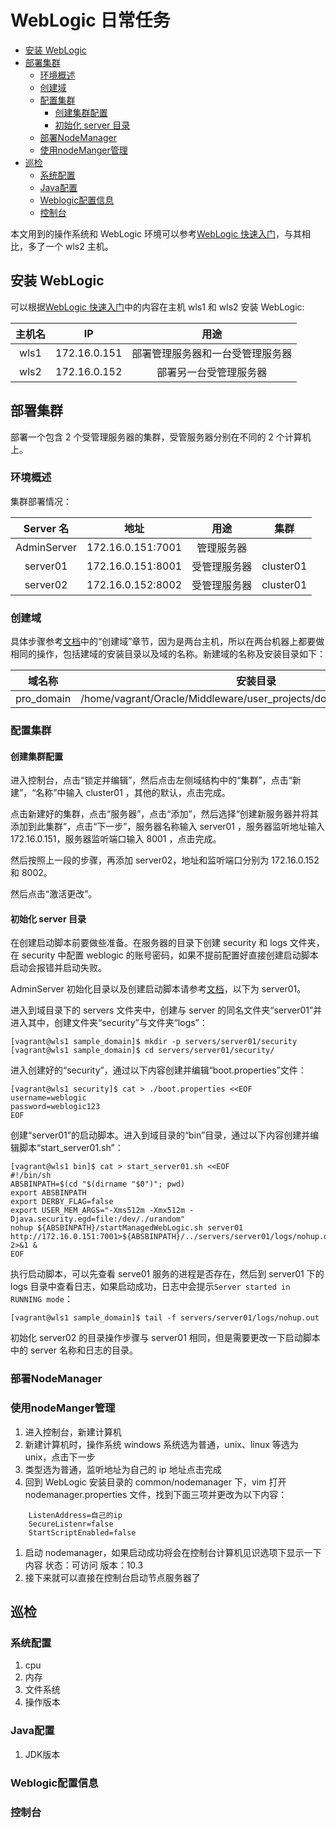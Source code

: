 # WebLogic 日常任务
- [安装 WebLogic](#安装-weblogic)
- [部署集群](#部署集群)
  - [环境概述](#环境概述)
  - [创建域](#创建域)
  - [配置集群](#配置集群)
    - [创建集群配置](#创建集群配置)
    - [初始化 server 目录](#初始化-server-目录)
  - [部署NodeManager](#部署nodemanager)
  - [使用nodeManger管理](#使用nodemanger管理)
- [巡检](#巡检)
  - [系统配置](#系统配置)
  - [Java配置](#java配置)
  - [Weblogic配置信息](#weblogic配置信息)
  - [控制台](#控制台)


本文用到的操作系统和 WebLogic 环境可以参考[WebLogic 快速入门](./wls-quickstart.md)，与其相比，多了一个 wls2 主机。

## 安装 WebLogic

可以根据[WebLogic 快速入门](./wls-quickstart.md)中的内容在主机 wls1 和 wls2 安装 WebLogic:

|主机名|IP|用途|
|:-----: |:-----:|:----:|
| wls1|172.16.0.151|部署管理服务器和一台受管理服务器|
| wls2|172.16.0.152|     部署另一台受管理服务器    |

## 部署集群

部署一个包含 2 个受管理服务器的集群，受管服务器分别在不同的 2 个计算机上。

### 环境概述

集群部署情况：

| Server 名 | 地址 | 用途 | 集群 |
|  :----:  |  :----:  |  :----:  |  :----:  |
|  AdminServer  |  172.16.0.151:7001  |管理服务器|    |
|  server01  |  172.16.0.151:8001  |受管理服务器| cluster01 |
|  server02  |  172.16.0.152:8002  |受管理服务器| cluster01 |

### 创建域

具体步骤参考[文档](./wls-quickstart.md#创建域)中的“创建域”章节，因为是两台主机，所以在两台机器上都要做相同的操作，包括建域的安装目录以及域的名称。新建域的名称及安装目录如下：

|域名称|安装目录|
|:----:|:----:|
|pro_domain|/home/vagrant/Oracle/Middleware/user_projects/domains/sample_domain|

### 配置集群

#### 创建集群配置

进入控制台，点击“锁定并编辑”，然后点击左侧域结构中的“集群”，点击“新建”，“名称”中输入 cluster01 ，其他的默认，点击完成。

点击新建好的集群，点击“服务器”，点击“添加”，然后选择“创建新服务器并将其添加到此集群”，点击“下一步”，服务器名称输入 server01 ，服务器监听地址输入 172.16.0.151，服务器监听端口输入 8001 ，点击完成。

然后按照上一段的步骤，再添加 server02，地址和监听端口分别为 172.16.0.152 和 8002。

然后点击“激活更改”。

#### 初始化 server 目录

在创建启动脚本前要做些准备。在服务器的目录下创建 security 和 logs 文件夹，在 security 中配置 weblogic 的账号密码，如果不提前配置好直接创建启动脚本启动会报错并启动失败。

AdminServer 初始化目录以及创建启动脚本请参考[文档](./wls-quickstart.md#启动AdminServer)，以下为 server01。

进入到域目录下的 servers 文件夹中，创建与 server 的同名文件夹“server01”并进入其中，创建文件夹“security”与文件夹“logs”：

```shell
[vagrant@wls1 sample_domain]$ mkdir -p servers/server01/security
[vagrant@wls1 sample_domain]$ cd servers/server01/security/
```

进入创建好的“security”，通过以下内容创建并编辑“boot.properties”文件：

```shell
[vagrant@wls1 security]$ cat > ./boot.properties <<EOF 
username=weblogic
password=weblogic123
EOF
```

创建“server01”的启动脚本。进入到域目录的“bin”目录，通过以下内容创建并编辑脚本“start_server01.sh”：

```shell
[vagrant@wls1 bin]$ cat > start_server01.sh <<EOF
#!/bin/sh
ABSBINPATH=$(cd "$(dirname "$0")"; pwd)
export ABSBINPATH
export DERBY_FLAG=false
export USER_MEM_ARGS="-Xms512m -Xmx512m -Djava.security.egd=file:/dev/./urandom"
nohup ${ABSBINPATH}/startManagedWebLogic.sh server01 http://172.16.0.151:7001>${ABSBINPATH}/../servers/server01/logs/nohup.out 2>&1 &
EOF
```

执行启动脚本，可以先查看 serve01 服务的进程是否存在，然后到 server01 下的 logs 目录中查看日志，如果启动成功，日志中会提示`Server started in RUNNING mode`：

```shell
[vagrant@wls1 sample_domain]$ tail -f servers/server01/logs/nohup.out
```


初始化 server02 的目录操作步骤与 server01 相同，但是需要更改一下启动脚本中的 server 名称和日志的目录。



### 部署NodeManager 

### 使用nodeManger管理

1. 进入控制台，新建计算机
2. 新建计算机时，操作系统 windows 系统选为普通，unix、linux 等选为 unix，点击下一步
3. 类型选为普通，监听地址为自己的 ip 地址点击完成
4. 回到 WebLogic 安装目录的 common/nodemanager 下，vim 打开 nodemanager.properties 文件，找到下面三项并更改为以下内容：

```shell
    ListenAddress=自己的ip
    SecureListenr=false
    StartScriptEnabled=false
```

1. 启动 nodemanager，如果启动成功将会在控制台计算机见识选项下显示一下内容
状态：可访问
版本：10.3
6. 接下来就可以直接在控制台启动节点服务器了





## 巡检

### 系统配置

1. cpu
2. 内存
3. 文件系统
4. 操作版本

### Java配置

1. JDK版本

### Weblogic配置信息

### 控制台